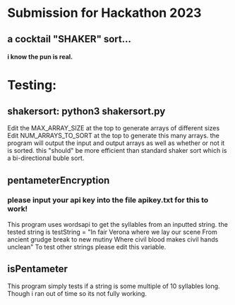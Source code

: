 # Submission for Hackathon 2023
## a cocktail "SHAKER" sort...
#### i know the pun is real. 

# Testing:
  ## shakersort: python3 shakersort.py 
  Edit the MAX_ARRAY_SIZE at the top to generate arrays of different sizes
  Edit NUM_ARRAYS_TO_SORT at the top to generate this many arrays. 
  the program will output the input and output arrays as well as whether or not it is sorted. 
  this "should" be more efficient than standard shaker sort which is a bi-directional buble sort. 

## pentameterEncryption
### please input your api key into the file apikey.txt for this to work!
  This program uses wordsapi to get the syllables from an inputted string. the tested string is testString = "In fair Verona where we lay our scene From ancient grudge break to new mutiny Where civil blood makes civil hands unclean"
  To test other strings please edit this variable. 

## isPentameter
  This program simply tests if a string is some multiple of 10 syllables long. Though i ran out of time so its not fully working. 